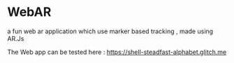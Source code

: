 # WebAR
a fun web ar application which use marker based tracking , made using AR.Js

The Web app can be tested here : https://shell-steadfast-alphabet.glitch.me
